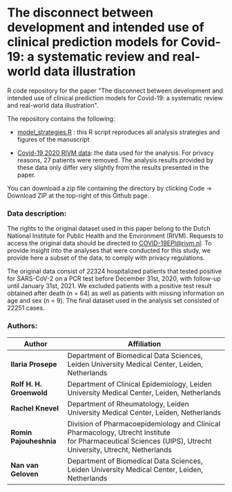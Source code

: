 # The disconnect between development and intended use of clinical prediction models for Covid-19: a systematic review and real-world data illustration

  R code repository for the paper "The disconnect between development and intended use of clinical prediction models for Covid-19: a systematic review and real-world data illustration".

  The repository contains the following:

* [model_strategies.R](model_strategies.R) : this R script reproduces all analysis strategies and figures of the manuscript

* [Covid-19 2020 RIVM data](Data/datahosp.rda): the data used for the analysis. For privacy reasons, 27 patients were removed. The analysis results provided by these data only differ very slightly from the results presented in the paper.

You can download a zip file containing the directory by clicking Code -> Download ZIP at the top-right of this Github page.

### Data description:

The rights to the original dataset used in this paper belong to the Dutch National Institute for Public Health and the Environment (RIVM). Requests to access the original data should be directed to COVID-19EPI@rivm.nl. To provide insight into the analyses that were conducted for this study, we provide here a subset of the data, to comply with privacy regulations. 

The original data consist of 22324 hospitalized patients that tested positive for SARS-CoV-2 on a PCR  test before December 31st, 2020, with follow-up until January 31st, 2021. We excluded patients with a positive test result obtained after death (n = 64) as well as patients with missing information on age and sex  (n = 9). The final dataset used in the analysis set consisted of 22251 cases.

### Authors:

| Author                   | Affiliation                                                                                                                                                |
| ------------------------ | ---------------------------------------------------------------------------------------------------------------------------------------------------------- |
| **Ilaria Prosepe**       | Department of Biomedical Data Sciences, Leiden University Medical Center, Leiden, Netherlands                                                              |
| **Rolf H. H. Groenwold** | Department of Clinical Epidemiology, Leiden University Medical Center, Leiden, Netherlands                                                                 |
| **Rachel Knevel**        | Department of Rheumatology, Leiden University Medical Center, Leiden, Netherlands                                                                          |
| **Romin Pajouheshnia**   | Division of Pharmacoepidemiology and Clinical Pharmacology, Utrecht Institute for Pharmaceutical Sciences (UIPS), Utrecht University, Utrecht, Netherlands |
| **Nan van Geloven**      | Department of Biomedical Data Sciences, Leiden University Medical Center, Leiden, Netherlands                                                              |
